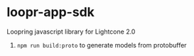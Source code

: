 # loopr-app-sdk
Loopring javascript library for Lightcone 2.0

1. `npm run build:proto` to generate models from protobuffer
